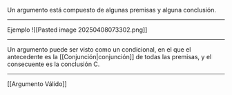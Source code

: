 Un argumento está compuesto de algunas premisas y alguna conclusión.
***
Ejemplo
![[Pasted image 20250408073302.png]]
***
Un argumento puede ser visto como un condicional, en el que el antecedente es la [[Conjunción|conjunción]] de todas las premisas, y el consecuente es la conclusión C.
***
[[Argumento Válido]]
 